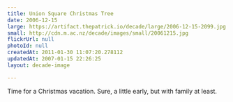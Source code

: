 ```yaml
---
title: Union Square Christmas Tree
date: 2006-12-15
large: https://artifact.thepatrick.io/decade/large/2006-12-15-2099.jpg
small: http://cdn.m.ac.nz/decade/images/small/20061215.jpg
flickrUrl: null
photoId: null
createdAt: 2011-01-30 11:07:20.278112
updatedAt: 2007-01-15 22:26:25
layout: decade-image

---
```

Time for a Christmas vacation. Sure, a little early, but with family at least.
